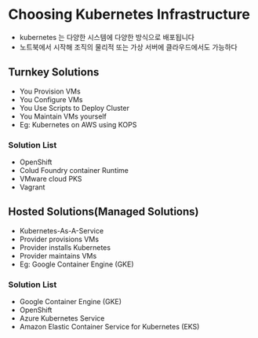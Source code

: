 # Choosing Kubernetes Infrastructure

* kubernetes 는 다양한 시스템에 다양한 방식으로 배포됩니다
* 노트북에서 시작해 조직의 물리적 또는 가상 서버에 클라우드에서도 가능하다

## Turnkey Solutions

* You Provision VMs
* You Configure VMs
* You Use Scripts to Deploy Cluster
* You Maintain VMs yourself
* Eg: Kubernetes on AWS using KOPS

### Solution List

* OpenShift
* Colud Foundry container Runtime
* VMware cloud PKS
* Vagrant

## Hosted Solutions(Managed Solutions)

* Kubernetes-As-A-Service
* Provider provisions VMs
* Provider installs Kubernetes
* Provider maintains VMs
* Eg: Google Container Engine (GKE)

### Solution List

* Google Container Engine (GKE)
* OpenShift
* Azure Kubernetes Service
* Amazon Elastic Container Service for Kubernetes (EKS)
